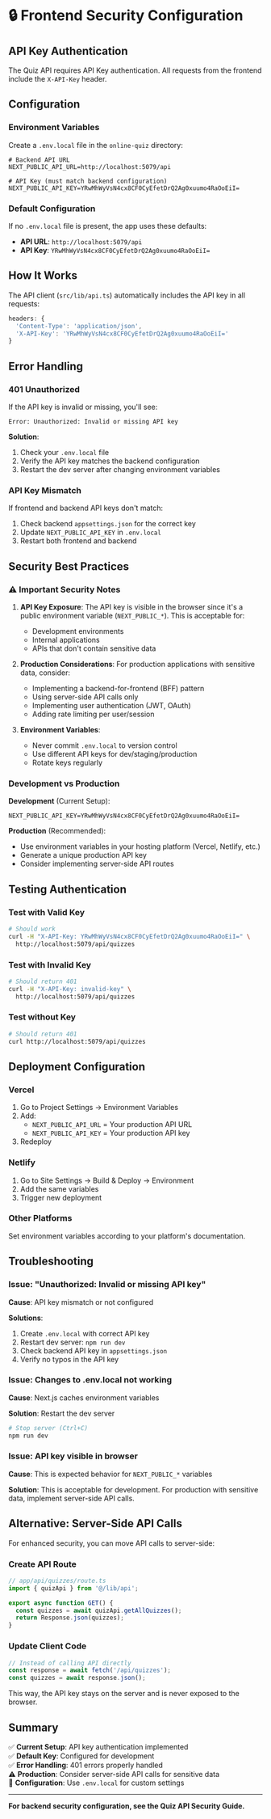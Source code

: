 # 🔒 Frontend Security Configuration

## API Key Authentication

The Quiz API requires API Key authentication. All requests from the frontend include the `X-API-Key` header.

## Configuration

### Environment Variables

Create a `.env.local` file in the `online-quiz` directory:

```env
# Backend API URL
NEXT_PUBLIC_API_URL=http://localhost:5079/api

# API Key (must match backend configuration)
NEXT_PUBLIC_API_KEY=YRwMhWyVsN4cx8CF0CyEfetDrQ2Ag0xuumo4RaOoEiI=
```

### Default Configuration

If no `.env.local` file is present, the app uses these defaults:
- **API URL**: `http://localhost:5079/api`
- **API Key**: `YRwMhWyVsN4cx8CF0CyEfetDrQ2Ag0xuumo4RaOoEiI=`

## How It Works

The API client (`src/lib/api.ts`) automatically includes the API key in all requests:

```typescript
headers: {
  'Content-Type': 'application/json',
  'X-API-Key': 'YRwMhWyVsN4cx8CF0CyEfetDrQ2Ag0xuumo4RaOoEiI='
}
```

## Error Handling

### 401 Unauthorized
If the API key is invalid or missing, you'll see:
```
Error: Unauthorized: Invalid or missing API key
```

**Solution**: 
1. Check your `.env.local` file
2. Verify the API key matches the backend configuration
3. Restart the dev server after changing environment variables

### API Key Mismatch
If frontend and backend API keys don't match:
1. Check backend `appsettings.json` for the correct key
2. Update `NEXT_PUBLIC_API_KEY` in `.env.local`
3. Restart both frontend and backend

## Security Best Practices

### ⚠️ Important Security Notes

1. **API Key Exposure**: The API key is visible in the browser since it's a public environment variable (`NEXT_PUBLIC_*`). This is acceptable for:
   - Development environments
   - Internal applications
   - APIs that don't contain sensitive data

2. **Production Considerations**: For production applications with sensitive data, consider:
   - Implementing a backend-for-frontend (BFF) pattern
   - Using server-side API calls only
   - Implementing user authentication (JWT, OAuth)
   - Adding rate limiting per user/session

3. **Environment Variables**: 
   - Never commit `.env.local` to version control
   - Use different API keys for dev/staging/production
   - Rotate keys regularly

### Development vs Production

**Development** (Current Setup):
```env
NEXT_PUBLIC_API_KEY=YRwMhWyVsN4cx8CF0CyEfetDrQ2Ag0xuumo4RaOoEiI=
```

**Production** (Recommended):
- Use environment variables in your hosting platform (Vercel, Netlify, etc.)
- Generate a unique production API key
- Consider implementing server-side API routes

## Testing Authentication

### Test with Valid Key
```bash
# Should work
curl -H "X-API-Key: YRwMhWyVsN4cx8CF0CyEfetDrQ2Ag0xuumo4RaOoEiI=" \
  http://localhost:5079/api/quizzes
```

### Test with Invalid Key
```bash
# Should return 401
curl -H "X-API-Key: invalid-key" \
  http://localhost:5079/api/quizzes
```

### Test without Key
```bash
# Should return 401
curl http://localhost:5079/api/quizzes
```

## Deployment Configuration

### Vercel
1. Go to Project Settings → Environment Variables
2. Add:
   - `NEXT_PUBLIC_API_URL` = Your production API URL
   - `NEXT_PUBLIC_API_KEY` = Your production API key
3. Redeploy

### Netlify
1. Go to Site Settings → Build & Deploy → Environment
2. Add the same variables
3. Trigger new deployment

### Other Platforms
Set environment variables according to your platform's documentation.

## Troubleshooting

### Issue: "Unauthorized: Invalid or missing API key"
**Cause**: API key mismatch or not configured

**Solutions**:
1. Create `.env.local` with correct API key
2. Restart dev server: `npm run dev`
3. Check backend API key in `appsettings.json`
4. Verify no typos in the API key

### Issue: Changes to .env.local not working
**Cause**: Next.js caches environment variables

**Solution**: Restart the dev server
```bash
# Stop server (Ctrl+C)
npm run dev
```

### Issue: API key visible in browser
**Cause**: This is expected behavior for `NEXT_PUBLIC_*` variables

**Solution**: This is acceptable for development. For production with sensitive data, implement server-side API calls.

## Alternative: Server-Side API Calls

For enhanced security, you can move API calls to server-side:

### Create API Route
```typescript
// app/api/quizzes/route.ts
import { quizApi } from '@/lib/api';

export async function GET() {
  const quizzes = await quizApi.getAllQuizzes();
  return Response.json(quizzes);
}
```

### Update Client Code
```typescript
// Instead of calling API directly
const response = await fetch('/api/quizzes');
const quizzes = await response.json();
```

This way, the API key stays on the server and is never exposed to the browser.

## Summary

✅ **Current Setup**: API key authentication implemented  
✅ **Default Key**: Configured for development  
✅ **Error Handling**: 401 errors properly handled  
⚠️ **Production**: Consider server-side API calls for sensitive data  
📝 **Configuration**: Use `.env.local` for custom settings  

---

**For backend security configuration, see the Quiz API Security Guide.**
